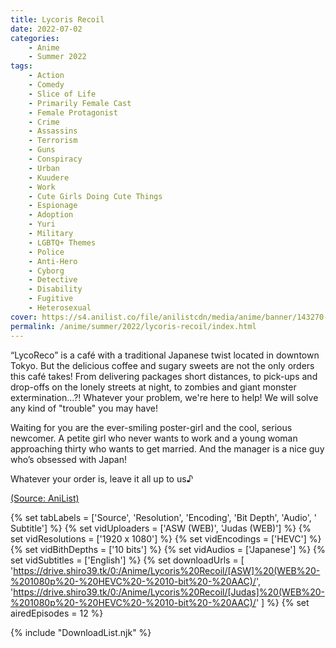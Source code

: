 ```yaml
---
title: Lycoris Recoil
date: 2022-07-02
categories:
    - Anime
    - Summer 2022
tags:
    - Action
    - Comedy
    - Slice of Life
    - Primarily Female Cast
    - Female Protagonist
    - Crime
    - Assassins
    - Terrorism
    - Guns
    - Conspiracy
    - Urban
    - Kuudere
    - Work
    - Cute Girls Doing Cute Things
    - Espionage
    - Adoption
    - Yuri
    - Military
    - LGBTQ+ Themes
    - Police
    - Anti-Hero
    - Cyborg
    - Detective
    - Disability
    - Fugitive
    - Heterosexual
cover: https://s4.anilist.co/file/anilistcdn/media/anime/banner/143270-Ivjs2nVpARtS.jpg
permalink: /anime/summer/2022/lycoris-recoil/index.html
---
```


“LycoReco” is a café with a traditional Japanese twist located in downtown Tokyo. But the delicious coffee and sugary sweets are not the only orders this café takes! From delivering packages short distances, to pick-ups and drop-offs on the lonely streets at night, to zombies and giant monster extermination…?! Whatever your problem, we're here to help! We will solve any kind of "trouble" you may have!

<!-- summary -->

Waiting for you are the ever-smiling poster-girl and the cool, serious newcomer. A petite girl who never wants to work and a young woman approaching thirty who wants to get married. And the manager is a nice guy who’s obsessed with Japan!

Whatever your order is, leave it all up to us♪

[(Source: AniList)](https://anilist.co/anime/143270/Lycoris-Recoil)

{% set tabLabels = ['Source', 'Resolution', 'Encoding', 'Bit Depth', 'Audio', ' Subtitle'] %}
{% set vidUploaders = ['ASW (WEB)', 'Judas (WEB)'] %}
{% set vidResolutions = ['1920 x 1080'] %}
{% set vidEncodings = ['HEVC'] %}
{% set vidBithDepths = ['10 bits'] %}
{% set vidAudios = ['Japanese'] %}
{% set vidSubtitles = ['English'] %}
{% set downloadUrls = [
    'https://drive.shiro39.tk/0:/Anime/Lycoris%20Recoil/[ASW]%20(WEB%20-%201080p%20-%20HEVC%20-%2010-bit%20-%20AAC)/',
    'https://drive.shiro39.tk/0:/Anime/Lycoris%20Recoil/[Judas]%20(WEB%20-%201080p%20-%20HEVC%20-%2010-bit%20-%20AAC)/'
] %}
{% set airedEpisodes = 12 %}

{% include "DownloadList.njk" %}
